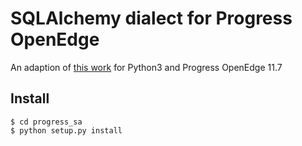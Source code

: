 # SQLAlchemy dialect for Progress OpenEdge

An adaption of [this work](https://github.com/dholth/progress_sa) for Python3 and Progress OpenEdge 11.7

## Install

```$ git clone https://github.com/dominikpegler/progress_sa.git
$ cd progress_sa
$ python setup.py install
